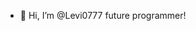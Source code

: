 - 👋 Hi, I’m @Levi0777 future programmer!



<!---
Levi0777/Levi0777 is a ✨ special ✨ repository because its `README.md` (this file) appears on your GitHub profile.
You can click the Preview link to take a look at your changes.
--->
